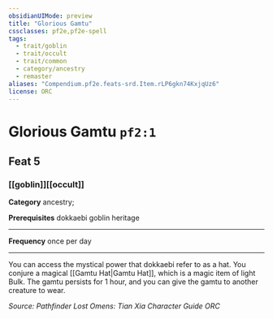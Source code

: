 ```yaml
---
obsidianUIMode: preview
title: "Glorious Gamtu"
cssclasses: pf2e,pf2e-spell
tags:
  - trait/goblin
  - trait/occult
  - trait/common
  - category/ancestry
  - remaster
aliases: "Compendium.pf2e.feats-srd.Item.rLP6gkn74KxjqUz6"
license: ORC
---
```

# Glorious Gamtu `pf2:1`
## Feat 5
### [[goblin]][[occult]]

**Category** ancestry; 



**Prerequisites** dokkaebi goblin heritage
* * *
**Frequency** once per day

* * *

You can access the mystical power that dokkaebi refer to as a hat. You conjure a magical [[Gamtu Hat|Gamtu Hat]], which is a magic item of light Bulk. The gamtu persists for 1 hour, and you can give the gamtu to another creature to wear.

*Source: Pathfinder Lost Omens: Tian Xia Character Guide*
*ORC*